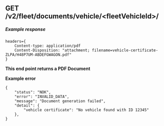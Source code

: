 ## GET /v2/fleet/documents/vehicle/&lt;fleetVehicleId&gt;/

##### Example response

```
headers={
    Content-type: application/pdf
    Content-Disposition: "attachment; filename=vehicle-certificate-ZLPA/H48P7UM-ABDEFGWAGON.pdf"
}

```

**This end point returns a PDF Document**

**Example error**

```
{
    "status": "NOK",
    "error": "INVALID_DATA",
    "message": "Document generation failed",
    "detail": {
        "vehicle certificate": "No vehicle found with ID 12345"
    },
}
```
